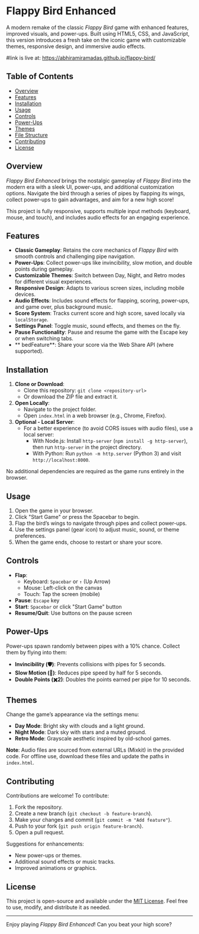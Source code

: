 # Flappy Bird Enhanced

A modern remake of the classic *Flappy Bird* game with enhanced features, improved visuals, and power-ups. Built using HTML5, CSS, and JavaScript, this version introduces a fresh take on the iconic game with customizable themes, responsive design, and immersive audio effects.

#link is live at: https://abhiramiramadas.github.io/flappy-bird/


## Table of Contents

- [Overview](#overview)
- [Features](#features)
- [Installation](#installation)
- [Usage](#usage)
- [Controls](#controls)
- [Power-Ups](#power-ups)
- [Themes](#themes)
- [File Structure](#file-structure)
- [Contributing](#contributing)
- [License](#license)

## Overview

*Flappy Bird Enhanced* brings the nostalgic gameplay of *Flappy Bird* into the modern era with a sleek UI, power-ups, and additional customization options. Navigate the bird through a series of pipes by flapping its wings, collect power-ups to gain advantages, and aim for a new high score!

This project is fully responsive, supports multiple input methods (keyboard, mouse, and touch), and includes audio effects for an engaging experience.

## Features

- **Classic Gameplay**: Retains the core mechanics of *Flappy Bird* with smooth controls and challenging pipe navigation.
- **Power-Ups**: Collect power-ups like invincibility, slow motion, and double points during gameplay.
- **Customizable Themes**: Switch between Day, Night, and Retro modes for different visual experiences.
- **Responsive Design**: Adapts to various screen sizes, including mobile devices.
- **Audio Effects**: Includes sound effects for flapping, scoring, power-ups, and game over, plus background music.
- **Score System**: Tracks current score and high score, saved locally via `localStorage`.
- **Settings Panel**: Toggle music, sound effects, and themes on the fly.
- **Pause Functionality**: Pause and resume the game with the Escape key or when switching tabs.
- ** bedFeature**: Share your score via the Web Share API (where supported).

## Installation

1. **Clone or Download**:
   - Clone this repository: `git clone <repository-url>`
   - Or download the ZIP file and extract it.
2. **Open Locally**:
   - Navigate to the project folder.
   - Open `index.html` in a web browser (e.g., Chrome, Firefox).
3. **Optional - Local Server**:
   - For a better experience (to avoid CORS issues with audio files), use a local server:
     - With Node.js: Install `http-server` (`npm install -g http-server`), then run `http-server` in the project directory.
     - With Python: Run `python -m http.server` (Python 3) and visit `http://localhost:8000`.

No additional dependencies are required as the game runs entirely in the browser.

## Usage

1. Open the game in your browser.
2. Click "Start Game" or press the Spacebar to begin.
3. Flap the bird’s wings to navigate through pipes and collect power-ups.
4. Use the settings panel (gear icon) to adjust music, sound, or theme preferences.
5. When the game ends, choose to restart or share your score.

## Controls

- **Flap**:
  - Keyboard: `Spacebar` or `↑` (Up Arrow)
  - Mouse: Left-click on the canvas
  - Touch: Tap the screen (mobile)
- **Pause**: `Escape` key
- **Start**: `Spacebar` or click "Start Game" button
- **Resume/Quit**: Use buttons on the pause screen

## Power-Ups

Power-ups spawn randomly between pipes with a 10% chance. Collect them by flying into them:

- **Invincibility (🛡️)**: Prevents collisions with pipes for 5 seconds.
- **Slow Motion (🐌)**: Reduces pipe speed by half for 5 seconds.
- **Double Points (✖️2)**: Doubles the points earned per pipe for 10 seconds.

## Themes

Change the game’s appearance via the settings menu:

- **Day Mode**: Bright sky with clouds and a light ground.
- **Night Mode**: Dark sky with stars and a muted ground.
- **Retro Mode**: Grayscale aesthetic inspired by old-school games.


**Note**: Audio files are sourced from external URLs (Mixkit) in the provided code. For offline use, download these files and update the paths in `index.html`.

## Contributing

Contributions are welcome! To contribute:

1. Fork the repository.
2. Create a new branch (`git checkout -b feature-branch`).
3. Make your changes and commit (`git commit -m "Add feature"`).
4. Push to your fork (`git push origin feature-branch`).
5. Open a pull request.

Suggestions for enhancements:
- New power-ups or themes.
- Additional sound effects or music tracks.
- Improved animations or graphics.

## License

This project is open-source and available under the [MIT License](LICENSE). Feel free to use, modify, and distribute it as needed.

---

Enjoy playing *Flappy Bird Enhanced*! Can you beat your high score?
